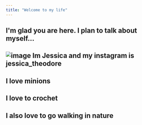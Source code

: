 ```yaml
---
title: "Welcome to my life"
---
```


I'm glad you are here. I plan to talk about myself...
---
![image](https://user-images.githubusercontent.com/105660327/172514057-b3c6c2b2-64ba-41fb-803f-8b1426921192.png)
Im Jessica and my instagram is jessica_theodore
---
I love minions
---
I love to crochet
--- 
I also love to go walking in nature
----

